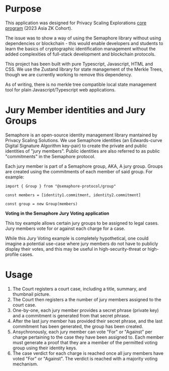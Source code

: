 # Purpose

This application was designed for Privacy Scaling Explorations [core program](https://pse.dev/en/programs) (2023 Asia ZK Cohort).

The issue was to show a way of using the Semaphore library without using dependencies or blockchain - this would enable developers and students to learn the basics of cryptographic identification management without the added complexities of full-stack development and blockchain protocols.

This project has been built with pure Typescript, Javascript, HTML and CSS. We use the Zustand library for state management of the Merkle Trees, though we are currently working to remove this dependency.

As of writing, there is no merkle tree compatible local state management tool for plain Javascript/Typescript web applications. 

# Jury Member identities and Jury Groups

Semaphore is an open-source identity management library mantained by Privacy Scaling Solutions. We use Semaphore identities (an Edwards-curve Digital Signature Algorithm key-pair) to create the private and public identities of "jury members". Public identities are also referred to as public "commitments" in the Semaphore protocol.

Each jury member is part of a Semaphore group, AKA, A jury group. Groups are created using the commitments of each member of said group. For example:

```
import { Group } from "@semaphore-protocol/group"

const members = [identity1.commitment, identity2.commitment]

const group = new Group(members)
```

**Voting in the Semaphore Jury Voting application**

This toy example allows certain jury groups to be assigned to legal cases. Jury members vote for or against each charge for a case.

While this Jury Voting example is completely hypothetical, one could imagine a potential use-case where jury members do not have to publicly display their votes, and this may be useful in high-security-threat or high-profile cases.

# Usage

1. The Court registers a court case, including a title, summary, and thumbnail picture.
2. The Court then registers a the number of jury members assigned to the court case.
3. One-by-one, each jury member provides a secret phrase (private key) and a commitment is generated from that secret phrase.
4. After the last jury member has provided their secret phrase, and the last commitment has been generated, the group has been created.
5. Ansychronously, each jury member can vote "For" or "Against" per charge pertaining to the case they have been assigned to. Each member must generate a proof that they are a member of the permitted voting group using their identity keys.
6. The case verdict for each charge is reached once all jury members have voted "For" or "Against". The verdict is reached with a majority voting mechanism.

